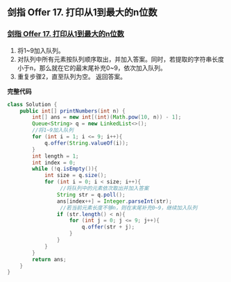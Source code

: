 ## 剑指 Offer 17. 打印从1到最大的n位数

### [剑指 Offer 17. 打印从1到最大的n位数](https://leetcode-cn.com/problems/da-yin-cong-1dao-zui-da-de-nwei-shu-lcof/)

1. 将1~9加入队列。
2. 对队列中所有元素按队列顺序取出，并加入答案。同时，若提取的字符串长度小于n，那么就在它的最末尾补充0~9，依次加入队列。
3. 重复步骤2，直至队列为空。 返回答案。

**完整代码**

~~~java
class Solution {
    public int[] printNumbers(int n) {
        int[] ans = new int[(int)(Math.pow(10, n)) - 1];
        Queue<String> q = new LinkedList<>();
        //将1~9加入队列
        for (int i = 1; i <= 9; i++){
            q.offer(String.valueOf(i));
        }
        int length = 1;
        int index = 0;
        while (!q.isEmpty()){
            int size = q.size();
            for (int i = 0; i < size; i++){
                 //将队列中的元素依次取出并加入答案
                String str = q.poll();
                ans[index++] = Integer.parseInt(str);
                 //若当前元素长度不够n，则在末尾补充0~9，继续加入队列
                if (str.length() < n){
                    for (int j = 0; j <= 9; j++){
                        q.offer(str + j);
                    }
                }
            }
        }
        return ans;
    }
}
~~~

